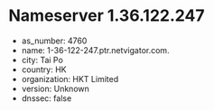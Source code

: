 # Nameserver 1.36.122.247

* as_number: 4760
* name: 1-36-122-247.ptr.netvigator.com.
* city: Tai Po
* country: HK
* organization: HKT Limited
* version: Unknown
* dnssec: false
